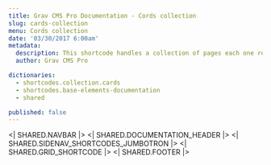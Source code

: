 ```yaml
---
title: Grav CMS Pro Documentation - Cords collection
slug: cards-collection
menu: Cords collection
date: '03/30/2017 6:00am'
metadata:
  description: This shortcode handles a collection of pages each one represented by a card
  author: Grav CMS Pro

dictionaries:
  - shortcodes.collection.cards
  - shortcodes.base-elements-documentation
  - shared

published: false
---
```


<| SHARED.NAVBAR |>
<| SHARED.DOCUMENTATION_HEADER |>
<| SHARED.SIDENAV_SHORTCODES_JUMBOTRON |>
<| SHARED.GRID_SHORTCODE |>
<| SHARED.FOOTER |>
